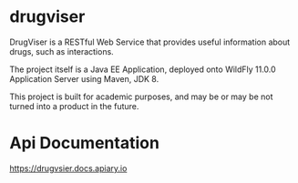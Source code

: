 # drugviser
DrugViser is a RESTful Web Service that provides useful information about drugs, such as interactions.

The project itself is a Java EE Application, deployed onto WildFly 11.0.0 Application Server using Maven, JDK 8.

This project is built for academic purposes, and may be or may be not turned into a product in the future.

# Api Documentation
https://drugvsier.docs.apiary.io
